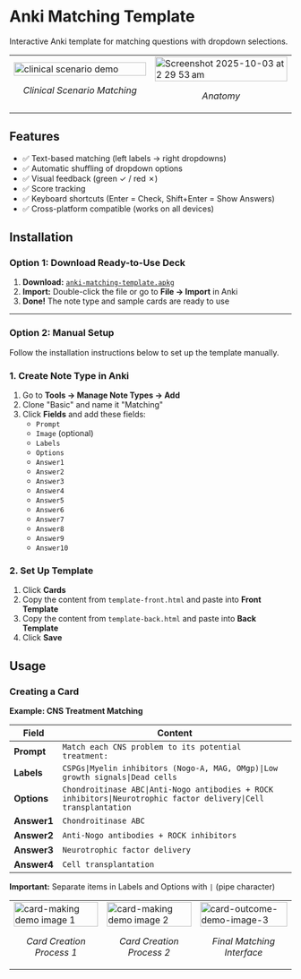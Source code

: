# Anki Matching Template

Interactive Anki template for matching questions with dropdown selections.

<div align="center">
  <table>
    <tr>
      <td width="50%">
        <img width="100%" alt="clinical scenario demo" src="https://github.com/user-attachments/assets/e6fc4eb3-054b-4e08-b115-9581f55e60e1" />
        <p align="center"><i>Clinical Scenario Matching</i></p>
      </td>
      <td width="50%">
        <img width="100%" alt="Screenshot 2025-10-03 at 2 29 53 am" src="https://github.com/user-attachments/assets/cd12bbbe-fa91-409b-bd23-8a69102becaa" />
        <p align="center"><i>Anatomy</i></p>
      </td>
    </tr>
  </table>
</div>





## Features
- ✅ Text-based matching (left labels → right dropdowns)
- ✅ Automatic shuffling of dropdown options
- ✅ Visual feedback (green ✓ / red ✗)
- ✅ Score tracking
- ✅ Keyboard shortcuts (Enter = Check, Shift+Enter = Show Answers)
- ✅ Cross-platform compatible (works on all devices)


## Installation

### Option 1: Download Ready-to-Use Deck
1. **Download:** [`anki-matching-template.apkg`](anki-matching-template.apkg)
2. **Import:** Double-click the file or go to **File → Import** in Anki
3. **Done!** The note type and sample cards are ready to use

---
### Option 2: Manual Setup
Follow the installation instructions below to set up the template manually.
### 1. Create Note Type in Anki
1. Go to **Tools → Manage Note Types → Add**
2. Clone "Basic" and name it "Matching"
3. Click **Fields** and add these fields:
   - `Prompt`
   - `Image` (optional)
   - `Labels`
   - `Options`
   - `Answer1`
   - `Answer2`
   - `Answer3`
   - `Answer4`
   - `Answer5`
   - `Answer6`
   - `Answer7`
   - `Answer8`
   - `Answer9`
   - `Answer10`

### 2. Set Up Template
1. Click **Cards**
2. Copy the content from `template-front.html` and paste into **Front Template**
3. Copy the content from `template-back.html` and paste into **Back Template**
4. Click **Save**

## Usage

### Creating a Card

**Example: CNS Treatment Matching**

| Field | Content |
|-------|---------|
| **Prompt** | `Match each CNS problem to its potential treatment:` |
| **Labels** | `CSPGs\|Myelin inhibitors (Nogo-A, MAG, OMgp)\|Low growth signals\|Dead cells` |
| **Options** | `Chondroitinase ABC\|Anti-Nogo antibodies + ROCK inhibitors\|Neurotrophic factor delivery\|Cell transplantation` |
| **Answer1** | `Chondroitinase ABC` |
| **Answer2** | `Anti-Nogo antibodies + ROCK inhibitors` |
| **Answer3** | `Neurotrophic factor delivery` |
| **Answer4** | `Cell transplantation` |

**Important:** Separate items in Labels and Options with `|` (pipe character)

<div align="center">
  <table>
    <tr>
      <td width="33%">
        <img width="100%" alt="card-making demo image 1" src="https://github.com/user-attachments/assets/5e07e065-cbda-42fa-97d3-a2e4b383efc9" />
        <p align="center"><i>Card Creation Process 1</i></p>
      </td>
      <td width="33%">
        <img width="100%" alt="card-making demo image 2" src="https://github.com/user-attachments/assets/4f2f78e2-bff1-4403-84f5-d8e2ed229daf" />
        <p align="center"><i>Card Creation Process 2</i></p>
      </td>
      <td width="34%">
        <img width="100%" alt="card-outcome-demo-image-3" src="https://github.com/user-attachments/assets/8d61038f-ea8e-455b-91ba-7302835e3d02" />
        <p align="center"><i>Final Matching Interface</i></p>
      </td>
    </tr>
  </table>
</div>


